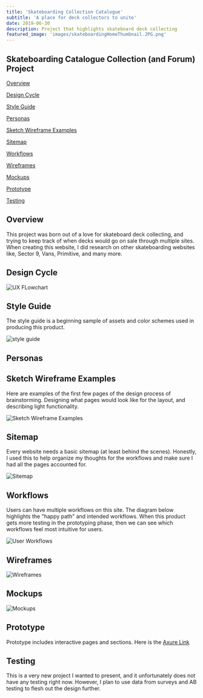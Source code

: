 ```yaml
---
title: 'Skateboarding Collection Catalogue'
subtitle: 'A place for deck collectors to unite'
date: 2019-06-30 
description: Project that highlights skateboard deck collecting
featured_image: 'images/skateboardingHomeThumbnail.JPG.png'
---
```


## Skateboarding Catalogue Collection (and Forum) Project

[Overview](#overview)

[Design Cycle](#design-cycle)

[Style Guide](#style-guide)

[Personas](#personas)

[Sketch Wireframe Examples](#sketch-wireframe-examples)

[Sitemap](#sitemap)

[Workflows](#workflows)

[Wireframes](#wireframes)

[Mockups](#mockups)

[Prototype](#prototype)

[Testing](#testing)



## Overview

This project was born out of a love for skateboard deck collecting, and trying to keep track of when decks would go on sale through multiple sites. When creating this website, I did research on other skateboarding websites like, Sector 9, Vans, Primitive, and many more. 

## Design Cycle

<!---![UX FLowchart](/images/UXflowchart.JPG)--->

<img src="/images/UXflowchart.JPG" alt="UX FLowchart" style="max-width: 900px">


## Style Guide

The style guide is a beginning sample of assets and color schemes used in producing this product.

<!---![Style Guide](/images/Styleguide.png)--->

<img src="/images/Styleguide.png" alt="style guide" style="max-width: 900px">

## Personas

## Sketch Wireframe Examples

Here are examples of the first few pages of the design process of brainstorming. Designing what pages would look like for the layout, and describing light functionality.

<!---![Sketch Wireframe Examples](/images/sketchWireframeExample.jpg)--->

<img src="/images/sketchWireframeExample.jpg" alt="Sketch Wireframe Examples" style="max-width: 900px">

## Sitemap

Every website needs a basic sitemap (at least behind the scenes). Honestly, I used this to help organize my thoughts for the workflows and make sure I had all the pages accounted for.

<!---![Sitemap](/images/Sitemap.JPG)--->

<img src="/images/Sitemap.JPG" alt="Sitemap" style="max-width: 900px">

## Workflows

Users can have multiple workflows on this site. The diagram below highlights the "happy path" and intended workflows. When this product gets more testing in the prototyping phase, then we can see which workflows feel most intuitive for users. 

<!---![User Workflows](/images/UserWorkflows.jpg)--->

<img src="/images/UserWorkflows.jpg" alt="User Workflows" style="max-width: 900px">

## Wireframes

<!---![Wireframes](/images/wireframeCollection.png)--->

<img src="/images/wireframeCollection.png" alt="Wireframes" style="max-width: 900px">

## Mockups

<!---![Mockups](/images/mockupCollection.png)--->

<img src="/images/mockupCollection.png" alt="Mockups" style="max-width: 900px">

## Prototype

Prototype includes interactive pages and sections. Here is the <a href="https://y9cg5q.axshare.com"> Axure Link </a>

## Testing

This is a very new project I wanted to present, and it unfortunately does not have any testing right now. However, I plan to use data from surveys and AB testing to flesh out the design further.



<!---## Prototype
Prototype includes interactive pages and sections. Here is the <a href="https://y9cg5q.axshare.com"> Axure Link </a>
<div>
	<p>
	<details>
  		<summary>Click to expand Prototype</summary>
		<iframe src="https://y9cg5q.axshare.com" width="2000px" height="1080px">
	</details>
	</p>
</div>--->
